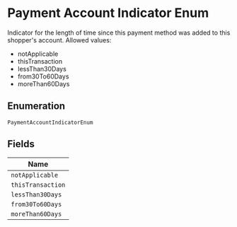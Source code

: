
# Payment Account Indicator Enum

Indicator for the length of time since this payment method was added to this shopper's account.
Allowed values:

* notApplicable
* thisTransaction
* lessThan30Days
* from30To60Days
* moreThan60Days

## Enumeration

`PaymentAccountIndicatorEnum`

## Fields

| Name |
|  --- |
| `notApplicable` |
| `thisTransaction` |
| `lessThan30Days` |
| `from30To60Days` |
| `moreThan60Days` |


